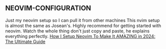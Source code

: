 ## NEOVIM-CONFIGURATION

Just my neovim setup so I can pull it from other machines
This nvim setup is almost the same as Josean's. Highly recommend for getting 
started with neovim. Watch the whole thing don't just copy and paste, he 
explains everything perfectly.
[How I Setup Neovim To Make It AMAZING in 2024: The Ultimate Guide](https://www.youtube.com/watch?v=6pAG3BHurdM&t=2587s)

